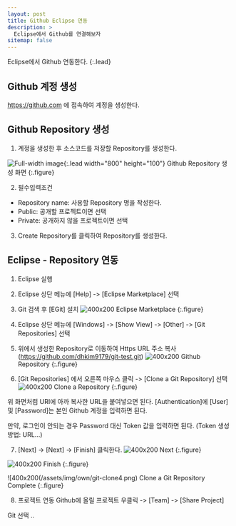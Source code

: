 ```yaml
---
layout: post
title: Github Eclipse 연동
description: >
  Eclipse에서 Github를 연결해보자
sitemap: false
---
```


Eclipse에서 Github 연동한다.
{:.lead}

## Github 계정 생성

https://github.com 에 접속하여 계정을 생성한다.
 
## Github Repository 생성

1.  계정을 생성한 후 소스코드를 저장할 Repository를 생성한다.

![Full-width image](/assets/img/own/new_repository.png){:.lead width="800" height="100"}
Github Repository 생성 화면
{:.figure}

2.  필수입력조건
*  Repository name: 사용할 Repository 명을 작성한다.
*  Public: 공개할 프로젝트이면 선택
*  Private: 공개하지 않을 프로젝트이면 선택

3. Create Repository를 클릭하여 Repository를 생성한다.
 
## Eclipse - Repository 연동

1.  Eclipse 실행
2.  Eclipse 상단 메뉴에 [Help] -> [Eclipse Marketplace] 선택
3.  Git 검색 후 [EGit] 설치
![400x200](/assets/img/own/eclipse-git.png)
Eclipse Marketplace
{:.figure}

4.  Eclipse 상단 메뉴에 [Windows] -> [Show View] -> [Other] -> [Git Repositories] 선택

5.  위에서 생성한 Repository로 이동하여 Https URL 주소 복사(https://github.com/dhkim9179/git-test.git)
![400x200](/assets/img/own/repository.png)
Github Repository
{:.figure}

6.  [Git Repositories] 에서 오른쪽 마우스 클릭 -> [Clone a Git Repository] 선택
![400x200](/assets/img/own/git-clone.png)
Clone a Repository
{:.figure}

위 화면처럼 URI에 아까 복사한 URL을 붙여넣으면 된다.
[Authentication]에 [User] 및 [Password]는 본인 Github 계정을 입력하면 된다.

만약, 로그인이 안되는 경우 Password 대신 Token 값을 입력하면 된다. (Token 생성방법: URL...)

7. [Next] -> [Next] -> [Finish] 클릭한다.
![400x200](/assets/img/own/git-clone2.png)
Next
{:.figure}

![400x200](/assets/img/own/git-clone3.png)
Finish
{:.figure}

![400x200(/assets/img/own/git-clone4.png)
Clone a Git Repository Complete
{:.figure}

8. 프로젝트 연동
Github에 올릴 프로젝트 우클릭 -> [Team] -> [Share Project]

Git 선택 ..

